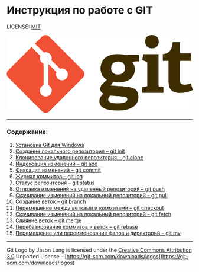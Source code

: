 # Инструкция по работе с GIT

LICENSE: [MIT](./license.md)

![git-logo](./assets/Git-Logo.png)

---

### Содержание:
1. [Установка Git для Windows](./install_git.md)
2. [Создание локального репозитория – git init](./init.md)
3. [Клонирование удаленного репозитория – git clone](./clone.md)
4. [Индексация изменений – git add](./add.md)
5. [Фиксация изменений – git commit](./commit.md)
6. [Журнал коммитов – git log](./log.md)
7. [Статус репозитория – git status](./status.md)
8. [Отправка изменений на удаленный репозиторий – git push](./push.md)
9. [Скачивание изменений на локальный репозиторий – git pull](./pull.md)
10. [Создание веток – git branch](./branch.md)
11. [Перемещение между ветками и коммитами – git checkout](./checkout.md)
12. [Скачивание изменений на локальный репозиторий – git fetch](./fetch.md)
13. [Слияние веток – git merge](./merge.md)
14. [Перебазирование коммитов и веток – git rebase](./rebase.md)
15. [Перемещение или переименование фалов и директорий – git mv](./mv.md)


---

Git Logo by Jason Long is licensed under the [Creative Commons Attribution 3.0](https://creativecommons.org/licenses/by/3.0/) Unported License – [https://git-scm.com/downloads/logos](https://git-scm.com/downloads/logos)